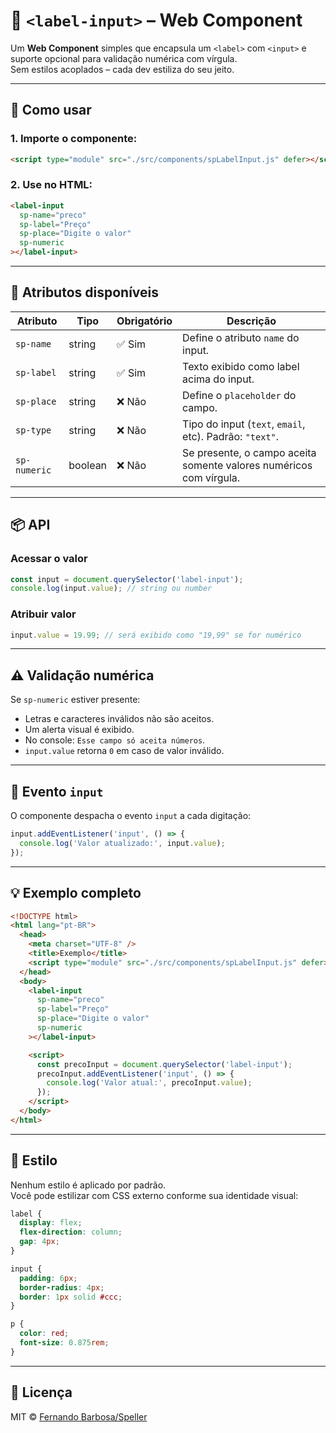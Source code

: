 # 🔖 `<label-input>` – Web Component

Um **Web Component** simples que encapsula um `<label>` com `<input>` e suporte opcional para validação numérica com vírgula.  
Sem estilos acoplados – cada dev estiliza do seu jeito.

---

## 🚀 Como usar

### 1. Importe o componente:

```html
<script type="module" src="./src/components/spLabelInput.js" defer></script>
```

### 2. Use no HTML:

```html
<label-input
  sp-name="preco"
  sp-label="Preço"
  sp-place="Digite o valor"
  sp-numeric
></label-input>
```

---

## 🧩 Atributos disponíveis

| Atributo      | Tipo     | Obrigatório | Descrição                                                                 |
|---------------|----------|-------------|---------------------------------------------------------------------------|
| `sp-name`     | string   | ✅ Sim       | Define o atributo `name` do input.                                       |
| `sp-label`    | string   | ✅ Sim       | Texto exibido como label acima do input.                                 |
| `sp-place`    | string   | ❌ Não       | Define o `placeholder` do campo.                                         |
| `sp-type`     | string   | ❌ Não       | Tipo do input (`text`, `email`, etc). Padrão: `"text"`.                  |
| `sp-numeric`  | boolean  | ❌ Não       | Se presente, o campo aceita somente valores numéricos com vírgula.       |

---

## 📦 API

### Acessar o valor

```js
const input = document.querySelector('label-input');
console.log(input.value); // string ou number
```

### Atribuir valor

```js
input.value = 19.99; // será exibido como "19,99" se for numérico
```

---

## ⚠️ Validação numérica

Se `sp-numeric` estiver presente:

- Letras e caracteres inválidos não são aceitos.
- Um alerta visual é exibido.
- No console: `Esse campo só aceita números`.
- `input.value` retorna `0` em caso de valor inválido.

---

## 🧪 Evento `input`

O componente despacha o evento `input` a cada digitação:

```js
input.addEventListener('input', () => {
  console.log('Valor atualizado:', input.value);
});
```

---

## 💡 Exemplo completo

```html
<!DOCTYPE html>
<html lang="pt-BR">
  <head>
    <meta charset="UTF-8" />
    <title>Exemplo</title>
    <script type="module" src="./src/components/spLabelInput.js" defer></script>
  </head>
  <body>
    <label-input
      sp-name="preco"
      sp-label="Preço"
      sp-place="Digite o valor"
      sp-numeric
    ></label-input>

    <script>
      const precoInput = document.querySelector('label-input');
      precoInput.addEventListener('input', () => {
        console.log('Valor atual:', precoInput.value);
      });
    </script>
  </body>
</html>
```

---

## 🎨 Estilo

Nenhum estilo é aplicado por padrão.  
Você pode estilizar com CSS externo conforme sua identidade visual:

```css
label {
  display: flex;
  flex-direction: column;
  gap: 4px;
}

input {
  padding: 6px;
  border-radius: 4px;
  border: 1px solid #ccc;
}

p {
  color: red;
  font-size: 0.875rem;
}
```

---

## 📄 Licença

MIT © [Fernando Barbosa/Speller](https://github.com/SpellerBarbosa)
